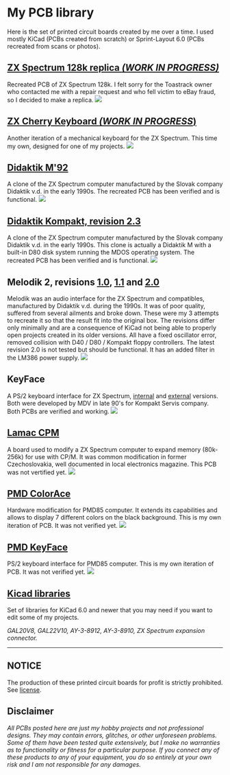 # My PCB library 
Here is the set of printed circuit boards created by me over a time. I used mostly KiCad (PCBs created from scratch) or Sprint-Layout 6.0 (PCBs recreated from scans or photos).

## [ZX Spectrum 128k replica _(WORK IN PROGRESS)_](https://github.com/z00m128/pcb-resources/tree/main/Toastrack)
Recreated PCB of ZX Spectrum 128k. I felt sorry for the Toastrack owner who contacted me with a repair request and who fell victim to eBay fraud, so I decided to make a replica.
![](https://github.com/z00m128/pcb-resources/blob/main/Toastrack/ZXS128k_top.png)

## [ZX Cherry Keyboard _(WORK IN PROGRESS_)](https://github.com/z00m128/pcb-resources/blob/main/ZX-Cherry-KB/)
Another iteration of a mechanical keyboard for the ZX Spectrum. This time my own, designed for one of my projects.
![](https://github.com/z00m128/pcb-resources/blob/main/ZX-Cherry-KB/zx-cherry-kb_top.png)

## [Didaktik M'92](https://github.com/z00m128/pcb-resources/tree/main/Didaktik-M-92)
A clone of the ZX Spectrum computer manufactured by the Slovak company Didaktik v.d. in the early 1990s. The recreated PCB has been verified and is functional.
![](https://github.com/z00m128/pcb-resources/blob/main/Didaktik-M-92/Didaktik-M-92-top.png)

## [Didaktik Kompakt, revision 2.3](https://github.com/z00m128/pcb-resources/tree/main/Didaktik-Kompakt-ver23)
A clone of the ZX Spectrum computer manufactured by the Slovak company Didaktik v.d. in the early 1990s. This clone is actually a Didaktik M with a built-in D80 disk system running the MDOS operating system. The recreated PCB has been verified and is functional.
![](https://github.com/z00m128/pcb-resources/blob/main/Didaktik-Kompakt-ver23/Didaktik-Kompakt-ver23-top.png)

## Melodik 2, revisions [1.0](https://github.com/z00m128/pcb-resources/tree/main/Melodik2/v1.0), [1.1](https://github.com/z00m128/pcb-resources/tree/main/Melodik2/v1.1) and [2.0](https://github.com/z00m128/pcb-resources/tree/main/Melodik2/v2.0)
Melodik was an audio interface for the ZX Spectrum and compatibles, manufactured by Didaktik v.d. during the 1990s. It was of poor quality, suffered from several ailments and broke down. These were my 3 attempts to recreate it so that the result fit into the original box. The revisions differ only minimally and are a consequence of KiCad not being able to properly open projects created in its older versions. All have a fixed oscillator error, removed collision with D40 / D80 / Kompakt floppy controllers. The latest revision 2.0 is not tested but should be functional. It has an added filter in the LM386 power supply.
![](https://github.com/z00m128/pcb-resources/blob/main/Melodik2/v2.0/Melodik2.png)

## KeyFace
A PS/2 keyboard interface for ZX Spectrum, [internal](https://github.com/z00m128/pcb-resources/tree/main/KeyFace) and [external](https://github.com/z00m128/pcb-resources/tree/main/KeyFace-external) versions. Both were developed by MDV in late 90's for Kompakt Servis company. Both PCBs are verified and working.
![](https://github.com/z00m128/pcb-resources/blob/main/KeyFace/KeyFace-populated.jpg)

## [Lamac CPM](https://github.com/z00m128/pcb-resources/tree/main/Lamac-CPM)
A board used to modify a ZX Spectrum computer to expand memory (80k-256k) for use with CP/M. It was common modification in former Czechoslovakia, well documented in local electronics magazine. This PCB was not vertified yet.
![](https://github.com/z00m128/pcb-resources/blob/main/Lamac-CPM/cpm-top.jpg)

## [PMD ColorAce](https://github.com/z00m128/pcb-resources/tree/main/PMD-ColorAce)
Hardware modification for PMD85 computer. It extends its capabilities and allows to display 7 different colors on the black background. This is my own iteration of PCB. It was not verified yet.
![](https://github.com/z00m128/pcb-resources/blob/main/PMD-ColorAce/ColorAce2021.png)

## [PMD KeyFace](https://github.com/z00m128/pcb-resources/tree/main/PMD-KeyFace)
PS/2 keyboard interface for PMD85 computer. This is my own iteration of PCB. It was not verified yet.
![](https://github.com/z00m128/pcb-resources/blob/main/PMD-KeyFace/pmd-keyface-2021.png)

## [Kicad libraries](https://github.com/z00m128/pcb-resources/tree/main/KiCad-libs)
Set of libraries for KiCad 6.0 and newer that you may need if you want to edit some of my projects.

_GAL20V8, GAL22V10, AY-3-8912, AY-3-8910, ZX Spectrum expansion connector._

---

## NOTICE
The production of these printed circuit boards for profit is strictly prohibited. See [license](LICENSE.md).

## Disclaimer
_All PCBs posted here are just my hobby projects and not professional designs. They may contain errors, glitches, or other unforeseen problems. Some of them have been tested quite extensively, but I make no warranties as to functionality or fitness for a particular purpose. If you connect any of these products to any of your equipment, you do so entirely at your own risk and I am not responsible for any damages._
